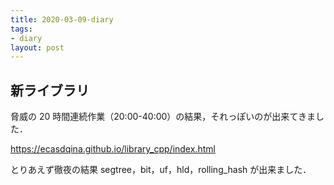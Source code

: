 ```yaml
---
title: 2020-03-09-diary
tags:
- diary
layout: post
---
```


## 新ライブラリ
脅威の 20 時間連続作業（20:00-40:00）の結果，それっぽいのが出来てきました．<br>

<a href="https://ecasdqina.github.io/library_cpp/index.html">https://ecasdqina.github.io/library_cpp/index.html</a>

とりあえず徹夜の結果 segtree，bit，uf，hld，rolling_hash が出来ました．<br>